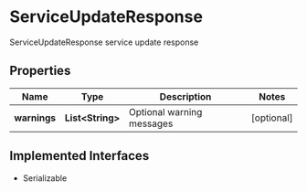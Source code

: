 

# ServiceUpdateResponse

ServiceUpdateResponse service update response

## Properties

Name | Type | Description | Notes
------------ | ------------- | ------------- | -------------
**warnings** | **List&lt;String&gt;** | Optional warning messages |  [optional]


## Implemented Interfaces

* Serializable


